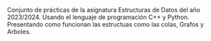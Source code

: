 Conjunto de prácticas de la asignatura Estructuras de Datos del año 2023/2024.
Usando el lenguaje de programación C++ y Python.
Presentando como funcionan las estructuas como las colas, Grafos y Arboles.